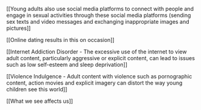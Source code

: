 [[Young adults also use social media platforms to connect with people and engage in sexual activities through these social media platforms (sending sex texts and video messages and exchanging inappropriate images and pictures]]

[[Online dating results in this on occasion]]

[[Internet Addiction Disorder - The excessive use of the internet to view adult content, particularly aggressive or explicit content, can lead to issues such as low self-esteem and sleep deprivation]]

[[Violence Indulgence - Adult content with violence such as pornographic content, action movies and explicit imagery can distort the way young children see this world]]

[[What we see affects us]]

